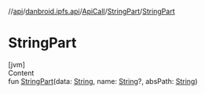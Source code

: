 //[api](../../../index.md)/[danbroid.ipfs.api](../../index.md)/[ApiCall](../index.md)/[StringPart](index.md)/[StringPart](-string-part.md)



# StringPart  
[jvm]  
Content  
fun [StringPart](-string-part.md)(data: [String](https://kotlinlang.org/api/latest/jvm/stdlib/kotlin/-string/index.html), name: [String](https://kotlinlang.org/api/latest/jvm/stdlib/kotlin/-string/index.html)?, absPath: [String](https://kotlinlang.org/api/latest/jvm/stdlib/kotlin/-string/index.html))  



